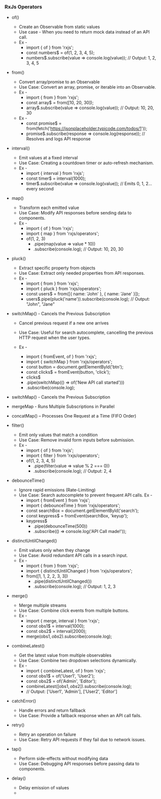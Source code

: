 ### RxJs Operators

- of()

  - Create an Observable from static values
  - Use case - When you need to return mock data instead of an API call.
  - Ex -
    - import { of } from 'rxjs';
    - const numbers$ = of(1, 2, 3, 4, 5);
    - numbers$.subscribe(value => console.log(value)); // Output: 1, 2, 3, 4, 5

- from()
  - Convert array/promise to an Observable
  - Use Case: Convert an array, promise, or iterable into an Observable.
  - Ex -
    - import { from } from 'rxjs';
    - const array$ = from([10, 20, 30]);
    - array$.subscribe(value => console.log(value)); // Output: 10, 20, 30
  - Ex -
    - const promise$ = from(fetch('https://jsonplaceholder.typicode.com/todos/1'));
    - promise$.subscribe(response => console.log(response)); // Resolves and logs API response
- interval()

  - Emit values at a fixed interval
  - Use Case: Creating a countdown timer or auto-refresh mechanism.
  - Ex -
    - import { interval } from 'rxjs';
    - const timer$ = interval(1000);
    - timer$.subscribe(value => console.log(value)); // Emits 0, 1, 2... every second

- map()

  - Transform each emitted value
  - Use Case: Modify API responses before sending data to components.
  - Ex -
    - import { of } from 'rxjs';
    - import { map } from 'rxjs/operators';
    - of(1, 2, 3)
      - .pipe(map(value => value \* 10))
      - .subscribe(console.log); // Output: 10, 20, 30

- pluck()

  - Extract specific property from objects
  - Use Case: Extract only needed properties from API responses.
  - Ex -
    - import { from } from 'rxjs';
    - import { pluck } from 'rxjs/operators';
    - const users$ = from([{ name: 'John' }, { name: 'Jane' }]);
    - users$.pipe(pluck('name')).subscribe(console.log); // Output: "John", "Jane"

- switchMap() - Cancels the Previous Subscription

  - Cancel previous request if a new one arrives
  - Use Case: Useful for search autocomplete, cancelling the previous HTTP request when the user types.
  - Ex -

    - import { fromEvent, of } from 'rxjs';
    - import { switchMap } from 'rxjs/operators';
    - const button = document.getElementById('btn');
    - const clicks$ = fromEvent(button, 'click');
    - clicks$
    - .pipe(switchMap(() => of('New API call started')))
    - .subscribe(console.log);

- switchMap() - Cancels the Previous Subscription
- mergeMap - Runs Multiple Subscriptions in Parallel
- concatMap() – Processes One Request at a Time (FIFO Order)

- filter()

  - Emit only values that match a condition
  - Use Case: Remove invalid form inputs before submission.
  - Ex -
    - import { of } from 'rxjs';
    - import { filter } from 'rxjs/operators';
    - of(1, 2, 3, 4, 5)
      - .pipe(filter(value => value % 2 === 0))
      - .subscribe(console.log); // Output: 2, 4

- debounceTime()

  - Ignore rapid emissions (Rate-Limiting)
  - Use Case: Search autocomplete to prevent frequent API calls.
    Ex -
    - import { fromEvent } from 'rxjs';
    - import { debounceTime } from 'rxjs/operators';
    - const searchBox = document.getElementById('search');
    - const keypress$ = fromEvent(searchBox, 'keyup');
    - keypress$
      - .pipe(debounceTime(500))
      - .subscribe(() => console.log('API Call made!'));

- distinctUntilChanged()

  - Emit values only when they change
  - Use Case: Avoid redundant API calls in a search input.
  - Ex -
    - import { from } from 'rxjs';
    - import { distinctUntilChanged } from 'rxjs/operators';
    - from([1, 1, 2, 2, 3, 3])
      - .pipe(distinctUntilChanged())
      - .subscribe(console.log); // Output: 1, 2, 3

- merge()

  - Merge multiple streams
  - Use Case: Combine click events from multiple buttons.
  - Ex -
    - import { merge, interval } from 'rxjs';
    - const obs1$ = interval(1000);
    - const obs2$ = interval(2000);
    - merge(obs1$, obs2$).subscribe(console.log);

- combineLatest()

  - Get the latest value from multiple observables
  - Use Case: Combine two dropdown selections dynamically.
  - Ex -
    - import { combineLatest, of } from 'rxjs';
    - const obs1$ = of('User1', 'User2');
    - const obs2$ = of('Admin', 'Editor');
    - combineLatest([obs1$, obs2$]).subscribe(console.log);
    - // Output: ['User1', 'Admin'], ['User2', 'Editor']

- catchError()

  - Handle errors and return fallback
  - Use Case: Provide a fallback response when an API call fails.

- retry()

  - Retry an operation on failure
  - Use Case: Retry API requests if they fail due to network issues.

- tap()

  - Perform side-effects without modifying data
  - Use Case: Debugging API responses before passing data to components.

- delay()
  - Delay emission of values
  -
